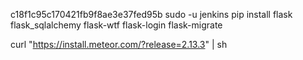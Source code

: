 
c18f1c95c170421fb9f8ae3e37fed95b
sudo -u jenkins pip install flask flask_sqlalchemy flask-wtf flask-login flask-migrate


curl "https://install.meteor.com/?release=2.13.3" | sh
